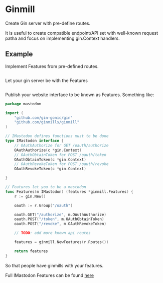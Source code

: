 # Ginmill

Create Gin server with pre-define routes.

It is useful to create compatible endpoint/API set with well-known request patha and focus on implementing gin.Context handlers.

## Example

Implement Features from pre-defined routes.

```go
```

Let your gin server be with the Features

```go

```

Publish your website interface to be known as Features.
Something like:

```go
package mastodon

import (
	"github.com/gin-gonic/gin"
	"github.com/ginmills/ginmill"
)

// IMastodon defines functions must to be done
type IMastodon interface {
	// OAuthAuthorize for GET /oauth/authorize
	OAuthAuthorize(c *gin.Context)
	// OAuthObtainToken for POST /oauth/token
	OAuthObtainToken(c *gin.Context)
	// OAuthRevokeToken for POST /oauth/revoke
	OAuthRevokeToken(c *gin.Context)

}

// Features let you to be a mastodon
func Features(m IMastodon) (features *ginmill.Features) {
	r := gin.New()

	oauth := r.Group("/oauth")

	oauth.GET("/authorize", m.OAuthAuthorize)
	oauth.POST("/token", m.OAuthObtainToken)
	oauth.POST("/revoke", m.OAuthRevokeToken)

	// TODO: add more known api routes

	features = ginmill.NewFeatures(r.Routes())

	return features
}

```

So that people have ginmills with your features.

Full IMastodon Features can be found [here](https://github.com/ginmills/mastodon)
